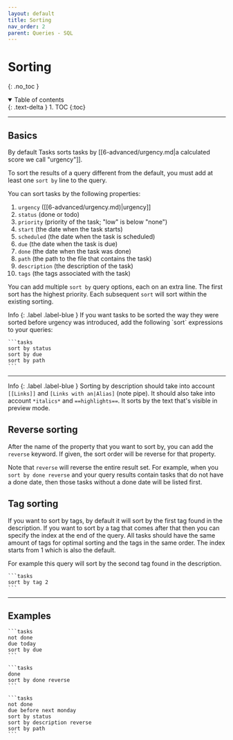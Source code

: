 ```yaml
---
layout: default
title: Sorting
nav_order: 2
parent: Queries - SQL
---
```


# Sorting

{: .no_toc }

<details open markdown="block">
  <summary>
    Table of contents
  </summary>
  {: .text-delta }
1. TOC
{:toc}
</details>

---

## Basics

By default Tasks sorts tasks by [[6-advanced/urgency.md|a calculated score we call "urgency"]].

To sort the results of a query different from the default, you must add at least one `sort by` line to the query.

You can sort tasks by the following properties:

1. `urgency` ([[6-advanced/urgency.md)|urgency]]
2. `status` (done or todo)
3. `priority` (priority of the task; "low" is below "none")
4. `start` (the date when the task starts)
5. `scheduled` (the date when the task is scheduled)
6. `due` (the date when the task is due)
7. `done` (the date when the task was done)
8. `path` (the path to the file that contains the task)
9. `description` (the description of the task)
10. `tags` (the tags associated with the task)

You can add multiple `sort by` query options, each on an extra line.
The first sort has the highest priority.
Each subsequent `sort` will sort within the existing sorting.

<div class="code-example" markdown="1">
Info
{: .label .label-blue }
If you want tasks to be sorted the way they were sorted before urgency was introduced,
add the following `sort` expressions to your queries:

    ```tasks
    sort by status
    sort by due
    sort by path
    ```

---

Info
{: .label .label-blue }
Sorting by description should take into account `[[Links]]` and `[Links with an|Alias]` (note pipe).
It should also take into account `*italics*` and `==highlights==`.
It sorts by the text that's visible in preview mode.
</div>

## Reverse sorting

After the name of the property that you want to sort by, you can add the `reverse` keyword.
If given, the sort order will be reverse for that property.

Note that `reverse` will reverse the entire result set.
For example, when you `sort by done reverse` and your query results contain tasks that do not have a done date, then those tasks without a done date will be listed first.

## Tag sorting

If you want to sort by tags, by default it will sort by the first tag found in the description. If you want to sort by a tag that comes after that then you can specify the index at the end of the query. All tasks should have the same amount of tags for optimal sorting and the tags in the same order. The index starts from 1 which is also the default.

For example this query will sort by the second tag found in the description.

    ```tasks
    sort by tag 2
    ```

---

## Examples

    ```tasks
    not done
    due today
    sort by due
    ```

    ```tasks
    done
    sort by done reverse
    ```

    ```tasks
    not done
    due before next monday
    sort by status
    sort by description reverse
    sort by path
    ```
